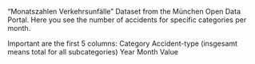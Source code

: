 “Monatszahlen Verkehrsunfälle” Dataset from the München Open Data Portal. Here you see the number of accidents for specific categories per month.

Important are the first 5 columns: Category Accident-type (insgesamt means total for all subcategories) Year Month Value
